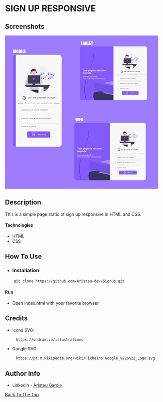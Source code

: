 # SIGN UP RESPONSIVE 
 ## Screenshots
 ![Alt text](screenshots/print.jpeg?raw=true  "Title")

## Description

This is a simple page static of sign up responsive in HTML and CSS.

#### Technologies

- HTML
- CSS

## How To Use
- ### Installation 
```html
    git clone https://github.com/Aristeu-dev/SignUp.git
```
#### Run

- Open index.html with your favorite browser



## Credits

- Icons SVG:

```html
     https://undraw.co/illustrations
```
 - Google SVG:

```html
     https://pt.m.wikipedia.org/wiki/Ficheiro:Google_%22G%22_Logo.svg
```

## Author Info

- Linkedin - [Aristeu Garcia](https://www.linkedin.com/in/aristeu-garcia-7007a0202)

[Back To The Top](#read-me-template)
